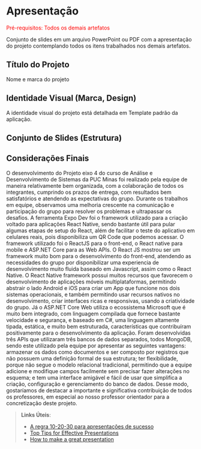 # Apresentação

<span style="color:red">Pré-requisitos: Todos os demais artefatos</span>

Conjunto de slides em um arquivo PowerPoint ou PDF com a apresentação do projeto contemplando todos os itens trabalhados nos demais artefatos.

## Título do Projeto

Nome e marca do projeto

## Identidade Visual (Marca, Design)

A identidade visual do projeto está detalhada em Template padrão da aplicação.

## Conjunto de Slides (Estrutura)

## Considerações Finais

O desenvolvimento do Projeto eixo 4 do curso de Análise e Desenvolvimento de Sistemas da PUC Minas foi realizado pela equipe de maneira relativamente bem organizada, com a colaboração de todos os integrantes, cumprindo os prazos de entrega, com resultados bem satisfatórios e atendendo as expectativas do grupo. Durante os trabalhos em equipe, observamos uma melhoria crescente na comunicação e participação do grupo para resolver os problemas e ultrapassar os desafios. A ferramenta Expo Dev foi o framework utilizado para a criação voltado para aplicações React Native, sendo bastante útil para pular algumas etapas de setup do React, além de facilitar o teste do aplicativo em celulares reais, pois disponibiliza um QR Code que podemos acessar. O framework utilizado foi o ReactJS para o front-end, o React native para mobile e ASP.NET Core para as Web APIs. O React JS mostrou ser um framework muito bom para o desenvolvimento do front-end, atendendo as necessidades do grupo por disponibilizar uma experiencia de desenvolvimento muito fluida baseado em Javascript, assim como o React Native. O React Native framework possui muitos recursos que favorecem o desenvolvimento de aplicações móveis multiplataformas, permitindo abstrair o lado Android e iOS para criar um App que funcione nos dois sistemas operacionais, e também permitindo usar recursos nativos no desenvolvimento, criar interfaces ricas e responsivas, usando a criatividade do grupo.  Já o ASP.NET Core Web utiliza o ecossistema Microsoft que é muito bem integrado, com linguagem compilada que fornece bastante velocidade e segurança, e baseado em C#, uma linguagem altamente tipada, estática, e muito bem estruturada, características que contribuíram positivamente para o desenvolvimento da aplicação.
Foram desenvolvidas três APIs que utilizaram três bancos de dados separados, todos MongoDB, sendo este utilizado pela equipe por apresentar as seguintes vantagens: armazenar os dados como documentos e ser composto por registros que não possuem uma definição formal de sua estrutura; ter flexibilidade, porque não segue o modelo relacional tradicional, permitindo que a equipe adicione e modifique campos facilmente sem precisar fazer alterações no esquema; e tem uma interface amigável e fácil de usar que simplifica a criação, configuração e gerenciamento do banco de dados.
Desse modo, gostaríamos de destacar a importante e significativa contribuição de todos os professores, em especial ao nosso professor orientador para a concretização deste projeto.



> **Links Úteis**:
> - [A regra 10-20-30 para apresentações de sucesso](https://revistapegn.globo.com/Noticias/noticia/2014/07/regra-10-20-30-para-apresentacoes-de-sucesso.html)
> - [Top Tips for Effective Presentations](https://www.skillsyouneed.com/present/presentation-tips.html)
> - [How to make a great presentation](https://www.ted.com/playlists/574/how_to_make_a_great_presentation)
